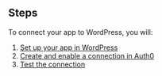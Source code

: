 ## Steps
To connect your app to WordPress, you will:
1. [Set up your app in WordPress](#set-up-your-app-in-wordpress)
2. [Create and enable a connection in Auth0](#create-and-enable-a-connection-in-auth0)
3. [Test the connection](#test-the-connection)
